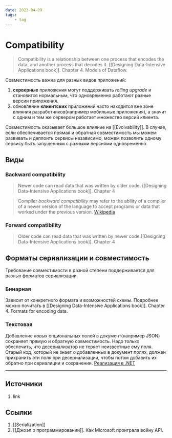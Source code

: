 ```yaml
---
date: 2023-04-09
tags:
    - tag
---
```

# Compatibility

> Compatibility is a relationship between one process that encodes the data, and another process that decodes it. [[Designing Data-Intensive Applications book]]. Chapter 4. Models of Dataflow.

Совместимость важна для разных видов приложений:

1. **серверные** приложения могут поддерживать *rolling upgrade* и становится нормальным, что одновременно работают разные версии приложения.
1. обновление **клиентских** приложений часто находится вне зоне влияния разработчиков(например мобильные приложения), а значит  с одним и тем же сервером работает множество версий клиента.

Совместимость оказывает большое влияние на [[Evolvability]]. В случае, если обеспечивается прямая и обратная совместимость мы можем развивать и деплоить сервисы независимо, можем позволить одному сервису быть запущенным с разными версиями одновременно.

## Виды

### Backward compatibility

> Newer code can read data that was written by older code. [[Designing Data-Intensive Applications book]]. Chapter 4

> Compiler *backward compatibility* may refer to the ability of a compiler of a newer version of the language to accept programs or data that worked under the previous version. [Wikipedia](https://en.wikipedia.org/wiki/Backward_compatibility#In_software)

### Forward compatibility

> Older code can read data that was written by newer code.[[Designing Data-Intensive Applications book]]. Chapter 4

## Форматы сериализации и совместимость

Требование совместимости в разной степени поддерживается для разных форматов сериализации.

### Бинарная

Зависит от конкретного формата и возможностей схемы. Подробнее можно почитать в [[Designing Data-Intensive Applications book]]. Chapter 4. Formats for encoding data.

### Текстовая

Добавление новых опциональных полей в документ(например JSON) сохраняет прямую и обратную совместимость. Надо только обеспечить, что десериализатор не теряет неизвестные ему поля. Старый код, который не знает о добавленных в документ полях, должен прихранить эти поля при десериализации, чтобы потом добавить их обратно при сериалиции и сохранении. [Реализация в .NET](https://learn.microsoft.com/en-us/dotnet/standard/serialization/system-text-json/handle-overflow?pivots=dotnet-7-0)

---

## Источники

1. link

## Ссылки

1. [[Serialization]]
1. [[Джоэл о программировании]]. Как Microsoft проиграла войну API.
